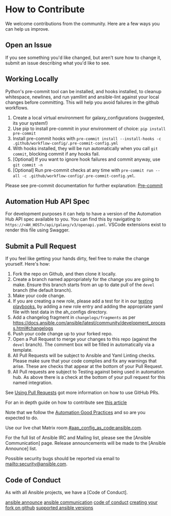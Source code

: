 # How to Contribute

We welcome contributions from the community. Here are a few ways you can help us improve.

## Open an Issue

If you see something you'd like changed, but aren't sure how to change it, submit an issue describing what you'd like to see.

## Working Locally

Python's pre-commit tool can be installed, and hooks installed, to cleanup whitespace, newlines, and run yamllint and ansible-lint against your local changes before committing. This will help you avoid failures in the github workflows.

1. Create a local virtual environment for galaxy_configurations (suggested, its your system!)
2. Use pip to install pre-commit in your environment of choice: `pip install pre-commit`
3. Install pre-commit hooks with `pre-commit install --install-hooks -c .github/workflow-config/.pre-commit-config.yml`
4. With hooks installed, they will be run automatically when you call `git commit`, blocking commit if any hooks fail.
5. [Optional] If you want to ignore hook failures and commit anyway, use `git commit -n`
6. [Optional] Run pre-commit checks at any time with `pre-commit run --all -c .github/workflow-config/.pre-commit-config.yml`.

Please see pre-commit documentation for further explanation: [Pre-commit](https://pre-commit.com/)

## Automation Hub API Spec

 For development purposes it can help to have a version of the Automation Hub API spec available to you. You can find this by navigating to `https://<AH_HOST>/api/galaxy/v3/openapi.yaml`. VSCode extensions exist to render this file using Swagger.

## Submit a Pull Request

If you feel like getting your hands dirty, feel free to make the change yourself. Here's how:

1. Fork the repo on Github, and then clone it locally.
2. Create a branch named appropriately for the change you are going to make. Ensure this branch starts from an up to date pull of the `devel` branch (the default branch).
3. Make your code change.
4. If you are creating a new role, please add a test for it in our [testing playbooks.](https://github.com/redhat-cop/ah_configuration/blob/devel/playbooks/) by adding a new role entry and adding the appropriate yaml file with test data in the ah_configs directory.
5. Add a changelog fragment in `changelogs/fragments` as per <https://docs.ansible.com/ansible/latest/community/development_process.html#changelogs>
6. Push your code change up to your forked repo.
7. Open a Pull Request to merge your changes to this repo (against the `devel` branch). The comment box will be filled in automatically via a template.
8. All Pull Requests will be subject to Ansible and Yaml Linting checks. Please make sure that your code complies and fix any warnings that arise. These are checks that appear at the bottom of your Pull Request.
9. All Pull requests are subject to Testing against being used in automation hub. As above there is a check at the bottom of your pull request for this named integration.

See [Using Pull Requests](https://help.github.com/articles/using-pull-requests/) got more information on how to use GitHub PRs.

For an in depth guide on how to contribute see [this article](https://opensource.com/article/19/7/create-pull-request-github)

Note that we follow the [Automation Good Practices](https://redhat-cop.github.io/automation-good-practices) and so are you expected to do.

Use our live chat Matrix room [#aap_config_as_code:ansible.com](https://matrix.to/#/#aap_config_as_code:ansible.com).

For the full list of Ansible IRC and Mailing list, please see the
[Ansible Communication] page.
Release announcements will be made to the [Ansible Announce] list.

Possible security bugs should be reported via email
to <mailto:security@ansible.com>.

## Code of Conduct

As with all Ansible projects, we have a [Code of Conduct].

[ansible announce](https://groups.google.com/forum/#!forum/ansible-announce)
[ansible communication](https://docs.ansible.com/ansible/latest/community/communication.html)
[code of conduct](https://docs.ansible.com/ansible/latest/community/code_of_conduct.html)
[creating your fork on github](https://guides.github.com/activities/forking/)
[supported ansible versions](https://docs.ansible.com/ansible-core/devel/reference_appendices/release_and_maintenance.html#ansible-core-release-cycle)
